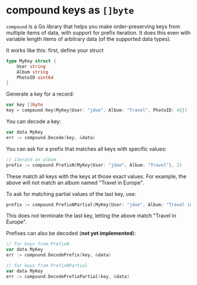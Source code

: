 # compound keys as `[]byte`

`compound` is a Go library that helps you make order-preserving keys
from multiple items of data, with support for prefix iteration. It
does this even with variable length items of arbitrary data (of the
supported data types).

It works like this: first, define your struct

``` go
type MyKey struct {
	User string
	Album string
	PhotoID uint64
}
```

Generate a key for a record:

``` go
var key []byte
key = compound.Key(MyKey{User: "jdoe", Album: "Travel", PhotoID: 42})
```

You can decode a key:

``` go
var data MyKey
err := compound.Decode(key, &data)
```

You can ask for a prefix that matches all keys with specific values:

``` go
// iterate an album
prefix := compound.PrefixN(MyKey{User: "jdoe", Album: "Travel"}, 2)
```

These match all keys with the keys at those exact values. For example,
the above will not match an album named "Travel in Europe".

To ask for matching partial values of the last key, use:

``` go
prefix := compound.PrefixNPartial(MyKey{User: "jdoe", Album: "Travel in "}, 2)
```

This does not terminate the last key, letting the above match "Travel
in Europe".

Prefixes can also be decoded (**not yet implemented**):

``` go
// for keys from PrefixN
var data MyKey
err := compound.DecodePrefix(key, &data)
```

``` go
// for keys from PrefixNPartial
var data MyKey
err := compound.DecodePrefixPartial(key, &data)
```
